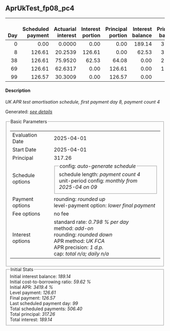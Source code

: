 <h2>AprUkTest_fp08_pc4</h2>
<table>
    <thead style="vertical-align: bottom;">
        <th style="text-align: right;">Day</th>
        <th style="text-align: right;">Scheduled payment</th>
        <th style="text-align: right;">Actuarial interest</th>
        <th style="text-align: right;">Interest portion</th>
        <th style="text-align: right;">Principal portion</th>
        <th style="text-align: right;">Interest balance</th>
        <th style="text-align: right;">Principal balance</th>
        <th style="text-align: right;">Total actuarial interest</th>
        <th style="text-align: right;">Total interest</th>
        <th style="text-align: right;">Total principal</th>
    </thead>
    <tr style="text-align: right;">
        <td class="ci00">0</td>
        <td class="ci01" style="white-space: nowrap;">0.00</td>
        <td class="ci02">0.0000</td>
        <td class="ci03">0.00</td>
        <td class="ci04">0.00</td>
        <td class="ci05">189.14</td>
        <td class="ci06">317.26</td>
        <td class="ci07">0.0000</td>
        <td class="ci08">0.00</td>
        <td class="ci09">0.00</td>
    </tr>
    <tr style="text-align: right;">
        <td class="ci00">8</td>
        <td class="ci01" style="white-space: nowrap;">126.61</td>
        <td class="ci02">20.2539</td>
        <td class="ci03">126.61</td>
        <td class="ci04">0.00</td>
        <td class="ci05">62.53</td>
        <td class="ci06">317.26</td>
        <td class="ci07">20.2539</td>
        <td class="ci08">126.61</td>
        <td class="ci09">0.00</td>
    </tr>
    <tr style="text-align: right;">
        <td class="ci00">38</td>
        <td class="ci01" style="white-space: nowrap;">126.61</td>
        <td class="ci02">75.9520</td>
        <td class="ci03">62.53</td>
        <td class="ci04">64.08</td>
        <td class="ci05">0.00</td>
        <td class="ci06">253.18</td>
        <td class="ci07">96.2059</td>
        <td class="ci08">189.14</td>
        <td class="ci09">64.08</td>
    </tr>
    <tr style="text-align: right;">
        <td class="ci00">69</td>
        <td class="ci01" style="white-space: nowrap;">126.61</td>
        <td class="ci02">62.6317</td>
        <td class="ci03">0.00</td>
        <td class="ci04">126.61</td>
        <td class="ci05">0.00</td>
        <td class="ci06">126.57</td>
        <td class="ci07">158.8376</td>
        <td class="ci08">189.14</td>
        <td class="ci09">190.69</td>
    </tr>
    <tr style="text-align: right;">
        <td class="ci00">99</td>
        <td class="ci01" style="white-space: nowrap;">126.57</td>
        <td class="ci02">30.3009</td>
        <td class="ci03">0.00</td>
        <td class="ci04">126.57</td>
        <td class="ci05">0.00</td>
        <td class="ci06">0.00</td>
        <td class="ci07">189.1384</td>
        <td class="ci08">189.14</td>
        <td class="ci09">317.26</td>
    </tr>
</table>
<h4>Description</h4>
<p><i>UK APR test amortisation schedule, first payment day 8, payment count 4</i></p>
<p>Generated: <i><a href="../GeneratedDate.html">see details</a></i></p>
<fieldset><legend>Basic Parameters</legend>
<table>
    <tr>
        <td>Evaluation Date</td>
        <td>2025-04-01</td>
    </tr>
    <tr>
        <td>Start Date</td>
        <td>2025-04-01</td>
    </tr>
    <tr>
        <td>Principal</td>
        <td>317.26</td>
    </tr>
    <tr>
        <td>Schedule options</td>
        <td>
            <fieldset>
                <legend>config: <i>auto-generate schedule</i></legend>
                <div>schedule length: <i><i>payment count</i> 4</i></div>
                <div>unit-period config: <i>monthly from 2025-04 on 09</i></div>
            </fieldset>
        </td>
    </tr>
    <tr>
        <td>Payment options</td>
        <td>
            <div>
                <div>rounding: <i>rounded up</i></div>
                <div>level-payment option: <i>lower&nbsp;final&nbsp;payment</i></div>
            </div>
        </td>
    </tr>
    <tr>
        <td>Fee options</td>
        <td>no fee
        </td>
    </tr>
    <tr>
        <td>Interest options</td>
        <td>
            <div>
                <div>standard rate: <i>0.798 % per day</i></div>
                <div>method: <i>add-on</i></div>
                <div>rounding: <i>rounded down</i></div>
                <div>APR method: <i>UK FCA</i></div>
                <div>APR precision: <i>1 d.p.</i></div>
                <div>cap: <i>total <i>n/a</i>; daily <i>n/a</i></div>
            </div>
        </td>
    </tr>
</table></fieldset>
<fieldset><legend>Initial Stats</legend>
<div>
    <div>Initial interest balance: <i>189.14</i></div>
    <div>Initial cost-to-borrowing ratio: <i>59.62 %</i></div>
    <div>Initial APR: <i>3419.4 %</i></div>
    <div>Level payment: <i>126.61</i></div>
    <div>Final payment: <i>126.57</i></div>
    <div>Last scheduled payment day: <i>99</i></div>
    <div>Total scheduled payments: <i>506.40</i></div>
    <div>Total principal: <i>317.26</i></div>
    <div>Total interest: <i>189.14</i></div>
</div></fieldset>